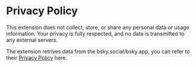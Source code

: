 # Privacy Policy

This extension does not collect, store, or share any personal data or usage information. Your privacy is fully respected, and no data is transmitted to any external servers.

The extension retrives data from the bsky.social/bsky.app, you can refer to their [Privacy Policy](https://bsky.social/about/support/privacy-policy) here.
